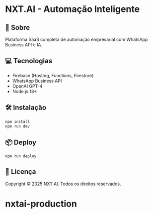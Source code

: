 # NXT.AI - Automação Inteligente

## 🚀 Sobre
Plataforma SaaS completa de automação empresarial com WhatsApp Business API e IA.

## 💻 Tecnologias
- Firebase (Hosting, Functions, Firestore)
- WhatsApp Business API
- OpenAI GPT-4
- Node.js 18+

## 🛠️ Instalação
```bash
npm install
npm run dev
```

## 📦 Deploy
```bash
npm run deploy
```

## 📄 Licença
Copyright © 2025 NXT.AI. Todos os direitos reservados.
# nxtai-production
